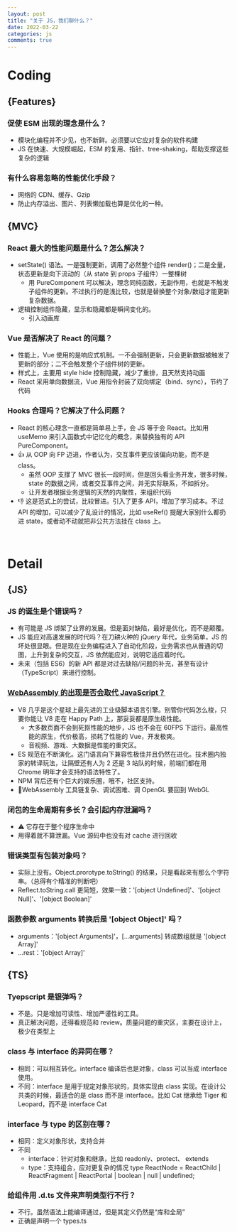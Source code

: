 ```yaml
---
layout: post
title: "关于 JS，我们聊什么？"
date: 2022-03-22
categories: js
comments: true
---
```



# Coding

## {Features}
### 促使 ESM 出现的理念是什么？
* 模块化编程并不少见，也不新鲜。必须要以它应对复杂的软件构建
* JS 在快速、大规模崛起，ESM 的复用、指针、tree-shaking，帮助支撑这些复杂的逻辑



### 有什么容易忽略的性能优化手段？

* 网络的 CDN、缓存、Gzip
* 防止内存溢出、图片、列表懒加载也算是优化的一种。



## {MVC}

### React 最大的性能问题是什么？怎么解决？
* setState() 语法。一是强制更新，调用了必然整个组件 render()；二是全量，状态更新是向下流动的（从 state 到 props 子组件）一整棵树
   * 用 PureComponent 可以解决，理念同纯函数，无副作用，也就是不触发子组件的更新。不过执行的是浅比较，也就是替换整个对象/数组才能更新复杂数据。
* 逻辑控制组件隐藏，显示和隐藏都是瞬间变化的。
   * 引入动画库



### Vue 是否解决了 React 的问题？
* 性能上，Vue 使用的是响应式机制。一不会强制更新，只会更新数据被触发了更新的部分；二不会触发整个子组件树的更新。
* 样式上，主要用 style hide 控制隐藏，减少了重排，且天然支持动画
* React 采用单向数据流，Vue 用指令封装了双向绑定（bind、sync），节约了代码





### Hooks 合理吗？它解决了什么问题？

* React 的核心理念一直都是简单易上手，会 JS 等于会 React。比如用 useMemo 来引入函数式中记忆化的概念，来替换独有的 API PureComponent。
* 👍 从 OOP 向 FP 迈进，作者认为，交互事件更应该偏向功能，而不是 class。
    * 虽然 OOP 支撑了 MVC 很长一段时间，但是回头看业务开发，很多时候，state 的数据之间，或者交互事件之间，并无实际联系，不如拆分。
    * 让开发者根据业务逻辑的天然的内聚性，来组织代码
* 👎 这是范式上的尝试，比较冒进。引入了更多 API，增加了学习成本。不过 API 的增加，可以减少了乱设计的情况，比如 useRef() 提醒大家别什么都扔进 state，或者动不动就把非公共方法挂在 class 上。



<br/>

# Detail
## {JS}
### JS 的诞生是个错误吗？
   * 有可能是 JS 绑架了业界的发展。但是面对缺陷，最好是优化，而不是颠覆。
   * JS 能应对高速发展的时代吗？在刀耕火种的 jQuery 年代，业务简单，JS 的坏处很显眼。但是现在业务编程进入了自动化阶段，业务需求也从普通的切图，上升到复杂的交互，JS 依然能应对，说明它适应着时代。
   * 未来（包括 ES6）的新 API 都是对过去缺陷/问题的补充，甚至有设计（TypeScript）来进行控制。



### [WebAssembly 的出现是否会取代 JavaScript？](https://www.zhihu.com/question/322007706/answer/741764049)
   * V8 几乎是这个星球上最先进的工业级脚本语言引擎。别管你代码怎么梭，只要你能让 V8 走在 Happy Path 上，那妥妥都是原生级性能。
      * 大多数页面不会到死抠性能的地步，JS 也不会在 60FPS 下运行。最高性能的原生，代价极高，损耗了性能的 Vue，开发极爽。
      * 音视频、游戏、大数据是性能的重灾区。
   * ES 规范在不断演化。这门语言向下兼容性极佳并且仍然在进化。技术圈内独家的转译玩法，让隔壁还有人为 2 还是 3 站队的时候，前端们都在用 Chrome 明年才会支持的语法特性了。
   * NPM 背后还有个巨大的娱乐圈，哦不，社区支持。
   * 🐞WebAssembly 工具链复杂、调试困难、调 OpenGL 要回到 WebGL



### 闭包的生命周期有多长？会引起内存泄漏吗？
* ⚠️ 它存在于整个程序生命中
* 用得着就不算泄漏。Vue 源码中也没有对 cache 进行回收



### 错误类型有包装对象吗？
* 实际上没有。Object.prorotype.toString() 的结果，只是看起来有那么个字符串。（总得有个精准的判断吧）
* Reflect.toString.call 更简短，效果一致：'\[object Undefined\]'、'\[object Null\]'、'\[object Boolean\]'



### 函数参数 arguments 转换后是 '\[object Object\]' 吗？
* arguments：'\[object Arguments\]'，\[…arguments\] 转成数组就是  '\[object Array\]'
* …rest：'\[object Array\]'





## {TS}
### Tyepscript 是银弹吗？
* 不是。只是增加可读性、增加严谨性的工具。
* 真正解决问题，还得看规范和 review。质量问题的重灾区，主要在设计上，极少在类型上



### class 与 interface 的异同在哪？
   * 相同：可以相互转化。interface 编译后也是对象，class 可以当成 interface 使用。
   * 不同：interface 是用于规定对象形状的，具体实现由 class 实现。在设计公共类的时候，最适合的是 class 而不是 interface。比如 Cat 继承给 Tiger 和 Leopard，而不是 interface Cat



### interface 与 type 的区别在哪？

* 相同：定义对象形状，支持合并
* 不同
   * interface：针对对象和继承，比如 readonly、protect、 extends
   * type：支持组合，应对更复杂的情况 type ReactNode = ReactChild | ReactFragment | ReactPortal | boolean | null | undefined;



### 给组件用 .d.ts 文件来声明类型行不行？

* 不行。虽然语法上能编译通过，但是其定义仍然是“库和全局”
* 正确是声明一个 types.ts




